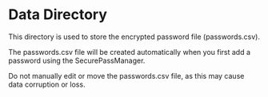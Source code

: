 # Data Directory

This directory is used to store the encrypted password file (passwords.csv).

The passwords.csv file will be created automatically when you first add a password using the SecurePassManager.

Do not manually edit or move the passwords.csv file, as this may cause data corruption or loss.